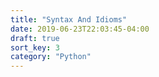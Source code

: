 ```yaml
---
title: "Syntax And Idioms"
date: 2019-06-23T22:03:45-04:00
draft: true
sort_key: 3
category: "Python"
---
```

